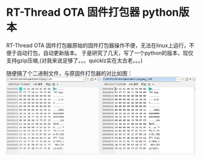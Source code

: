 <!--
 * @Author: your name
 * @Date: 2021-07-27 11:24:43
 * @LastEditTime: 2021-07-27 11:32:31
 * @LastEditors: Please set LastEditors
 * @Description: In User Settings Edit
 * @FilePath: \pkg\README.md
-->
# RT-Thread OTA 固件打包器 python版本

RT-Thread OTA 固件打包器原始的固件打包器操作不便，无法在linux上运行，不便于自动打包，自动更新版本。
于是研究了几天，写了一个python的版本，现仅支持gzip压缩,(对我来说足够了。。。quicklz实在太古老。。。)

随便搞了个二进制文件，与原固件打包器的对比如图：
![avatar](对比图.png)